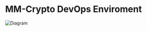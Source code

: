 # MM-Crypto DevOps Enviroment
![Diagram](https://raw.githubusercontent.com/ElMoufid-Mohamed/DevOps-Project-Files/6f77e93cde143be3eb7f2c26d8c26f40465de842/Scheme/Diagram.svg?token=ALLM6ZRYVBZXEAQOOBYQ2NC6XXKEQ)
